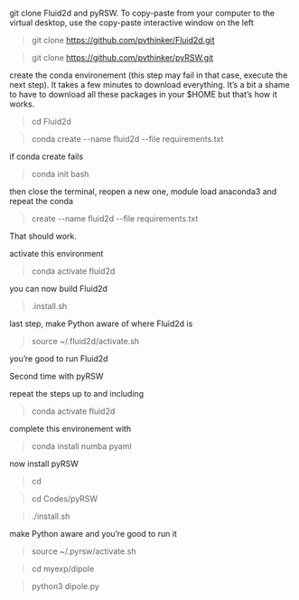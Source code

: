 git clone Fluid2d and pyRSW. To copy-paste from your computer to the virtual desktop, use the copy-paste interactive window on the left

> git clone https://github.com/pvthinker/Fluid2d.git

> git clone https://github.com/pvthinker/pyRSW.git

create the conda environement (this step may fail in that case, execute the next step). It takes a few minutes to download everything. It’s a bit a shame to have to download all these packages in your $HOME but that’s how it works.

> cd Fluid2d

> conda create --name fluid2d --file requirements.txt

if conda create fails

> conda init bash

then close the terminal, reopen a new one, module load anaconda3 and repeat the conda

> create --name fluid2d --file requirements.txt

That should work.

activate this environment

> conda activate fluid2d

you can now build Fluid2d

> .install.sh

last step, make Python aware of where Fluid2d is

> source ~/.fluid2d/activate.sh

you’re good to run Fluid2d

Second time with pyRSW

repeat the steps up to and including

> conda activate fluid2d

complete this environement with

> conda install numba pyaml

now install pyRSW

> cd

> cd Codes/pyRSW

> ./install.sh

make Python aware and you’re good to run it

> source ~/.pyrsw/activate.sh

> cd myexp/dipole

> python3 dipole.py
